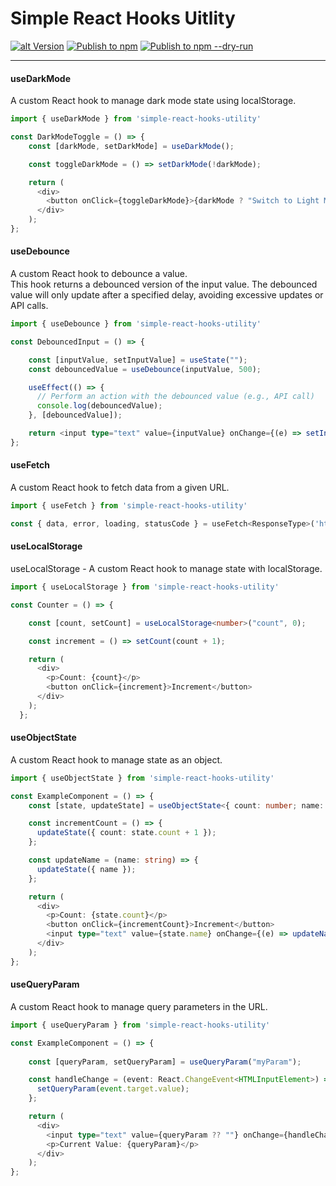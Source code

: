 # Simple React Hooks Uitlity

[![alt Version](https://img.shields.io/npm/v/simple-react-hooks-utility?color=blue)](https://www.npmjs.com/package/simple-react-hooks-utility) [![Publish to npm](https://github.com/ajaxer-org/simple-react-hooks/actions/workflows/publish.yml/badge.svg)](https://github.com/ajaxer-org/simple-react-hooks/actions/workflows/publish.yml) [![Publish to npm --dry-run](https://github.com/ajaxer-org/simple-react-hooks/actions/workflows/publish-dry-run.yml/badge.svg)](https://github.com/ajaxer-org/simple-react-hooks/actions/workflows/publish-dry-run.yml)

---

#### useDarkMode
A custom React hook to manage dark mode state using localStorage.

``` typescript
import { useDarkMode } from 'simple-react-hooks-utility'

const DarkModeToggle = () => {
    const [darkMode, setDarkMode] = useDarkMode();

    const toggleDarkMode = () => setDarkMode(!darkMode);

    return (
      <div>
        <button onClick={toggleDarkMode}>{darkMode ? "Switch to Light Mode" : "Switch to Dark Mode"}</button>
      </div>
    );
};
```



#### useDebounce
A custom React hook to debounce a value.  
This hook returns a debounced version of the input value. The debounced value will only update after a specified delay, avoiding excessive updates or API calls.

``` typescript
import { useDebounce } from 'simple-react-hooks-utility'

const DebouncedInput = () => {

    const [inputValue, setInputValue] = useState("");
    const debouncedValue = useDebounce(inputValue, 500);

    useEffect(() => {
      // Perform an action with the debounced value (e.g., API call)
      console.log(debouncedValue);
    }, [debouncedValue]);

    return <input type="text" value={inputValue} onChange={(e) => setInputValue(e.target.value)} />;
};
```



#### useFetch
A custom React hook to fetch data from a given URL.

```javascript
import { useFetch } from 'simple-react-hooks-utility'

const { data, error, loading, statusCode } = useFetch<ResponseType>('https://api.myserver.com');
```



#### useLocalStorage
useLocalStorage - A custom React hook to manage state with localStorage.

``` typescript
import { useLocalStorage } from 'simple-react-hooks-utility'

const Counter = () => {

    const [count, setCount] = useLocalStorage<number>("count", 0);

    const increment = () => setCount(count + 1);

    return (
      <div>
        <p>Count: {count}</p>
        <button onClick={increment}>Increment</button>
      </div>
    );
  };
```



#### useObjectState
A custom React hook to manage state as an object.

``` typescript
import { useObjectState } from 'simple-react-hooks-utility'

const ExampleComponent = () => {
    const [state, updateState] = useObjectState<{ count: number; name: string }>({ count: 0, name: "" });

    const incrementCount = () => {
      updateState({ count: state.count + 1 });
    };

    const updateName = (name: string) => {
      updateState({ name });
    };

    return (
      <div>
        <p>Count: {state.count}</p>
        <button onClick={incrementCount}>Increment</button>
        <input type="text" value={state.name} onChange={(e) => updateName(e.target.value)} />
      </div>
    );
};
 ```



#### useQueryParam
A custom React hook to manage query parameters in the URL.

``` typescript
import { useQueryParam } from 'simple-react-hooks-utility'

const ExampleComponent = () => {
    
    const [queryParam, setQueryParam] = useQueryParam("myParam");

    const handleChange = (event: React.ChangeEvent<HTMLInputElement>) => {
      setQueryParam(event.target.value);
    };

    return (
      <div>
        <input type="text" value={queryParam ?? ""} onChange={handleChange} />
        <p>Current Value: {queryParam}</p>
      </div>
    );
};
```
